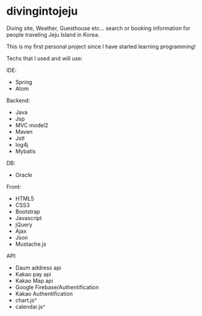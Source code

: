 # divingintojeju
Diving site, Weather, Guesthouse etc... search or booking information for people traveling Jeju Island in Korea. 


This is my first personal project since I have started learning programming!


Techs that I used and will use:

IDE:
- Spring
- Atom

Backend:
- Java
- Jsp
- MVC model2
- Maven
- Jstl
- log4j
- Mybatis

DB:
- Oracle

Front:
- HTML5
- CSS3
- Bootstrap
- Javascript
- jQuery
- Ajax
- Json
- Mustache.js

API:
- Daum address api
- Kakao pay api
- Kakao Map api
- Google Firebase/Authentification
- Kakao Authentification
- chart.js^
- calendar.js^

 

